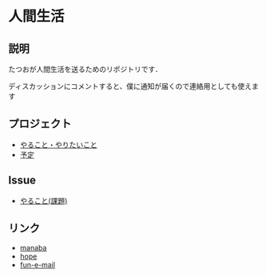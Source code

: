 # 人間生活

## 説明
たつおが人間生活を送るためのリポジトリです．

ディスカッションにコメントすると、僕に通知が届くので連絡用としても使えます

## プロジェクト
- [やること・やりたいこと](https://github.com/t4t5u0/human-life/projects/1)
- [予定](https://github.com/t4t5u0/human-life/projects/2)

## Issue 
- [やること(課題)](https://github.com/t4t5u0/human-life/issues/new?assignees=t4t5u0%2C+marbou090&labels=%E8%AA%B2%E9%A1%8C&template=%E8%AA%B2%E9%A1%8C%E3%83%86%E3%83%B3%E3%83%97%E3%83%AC%E3%83%BC%E3%83%88.md&title=2020%2FMM%2FDD+%E3%82%84%E3%82%8B%E3%81%93%E3%81%A8)

## リンク
- [manaba](https://manaba.fun.ac.jp/ct/home)
- [hope](https://hope.c.fun.ac.jp/course/index.php?categoryid=2)
- [fun-e-mail](https://webmail.fun.ac.jp/cgi-bin/index.cgi)
